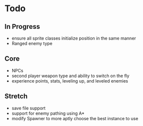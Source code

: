 # Todo

## In Progress

- ensure all sprite classes initialize position in the same manner
- Ranged enemy type  

## Core

- NPCs
- second player weapon type and ability to switch on the fly  
- experience points, stats, leveling up, and leveled enemies  

## Stretch

- save file support  
- support for enemy pathing using A*
- modify Spawner to more aptly choose the best instance to use
